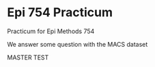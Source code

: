 # Epi 754 Practicum
Practicum for Epi Methods 754

We answer some question with the MACS dataset

MASTER TEST

